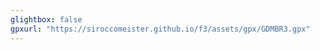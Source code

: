 ```yaml
---
glightbox: false
gpxurl: "https://siroccomeister.github.io/f3/assets/gpx/GDMBR3.gpx"
---
```


<!-- leaflet-ui -->
<script src="https://unpkg.com/leaflet@1.7.1/dist/leaflet.js"></script>
<script src="https://unpkg.com/leaflet-ui@0.6.0/dist/leaflet-ui.js"></script>
<!-- leaflet-elevation -->
<link rel="stylesheet" href="https://unpkg.com/@raruto/leaflet-elevation@2.5.1/dist/leaflet-elevation.min.css" />
<script src="https://unpkg.com/@raruto/leaflet-elevation@2.5.1/dist/leaflet-elevation.min.js"></script>

<style> #map { width: auto; height: 400px; margin: 0;} </style>
<div id="map"></div>

<script>
document.addEventListener("DOMContentLoaded", function() {

let opts = {
   map: {
      center: [51.1784, -115.5708], // should be set to BANFF
      zoom: 10,
      mapTypeId: 'topo',
//      mapTypes: {
//        topo: { // <-- OVERRIDE A DEFAULT MAPTYPE ID
//          name: "OUTDOOR",
//          url: 'https://{s}.tile.thunderforest.com/cycle/{z}/{x}/{y}.png?apikey={apikey}',
//          options: {
//            apikey: '558e217e87f944b7930836fdfca6ccb8', // <-- CHANGE IT WITH YOUR IGN API KEY
//            maxZoom: 22,
//            attribution: '&copy; <a href="http://www.thunderforest.com/">Thunderforest</a>, &copy; <a href="https://www.openstreetmap.org/copyright">OpenStreetMap</a> contributors',
//            },
//          }
//        }  
      dragging: true,
      locateControl: false,
      searchControl: false,
      minimapControl: false,
      fullscreenControl: false,
      editInOSMControl: false,
      pegmanControl: false,
      layersControl: false,
      resizerControl: false,
      preferCanvas: true,
      rotate: false,
        rotateControl: {
          closeOnZeroBearing: true
        },
      },

  elevationControl: {
    url: gpxurl ,
    options: {
        theme: "lightblue-theme",
        height: 150,
        dragging: true,
        collapsed: true,
        autohide: false,
        autofitBounds: true,
        position: "bottomleft",
        detached: true,
        summary: "inline",
        imperial: false,
        // altitude: "disabled",
        slope: "summary",
        speed: false,
        acceleration: false,
        time: "summary",
        legend: true,
        followMarker: true,
        almostOver: true,
        distanceMarkers: true,
        downloadLink: false,
        hotline: false,
      },
  },

  layersControl: {
    options: {
        collapsed: false,
      },
  },
};

let map = L.map('map', opts.map);
let controlElevation = L.control.elevation(opts.elevationControl.options).addTo(map);
let controlLayer = L.control.layers(null, null, opts.layersControl.options);

controlElevation.load(opts.elevationControl.url);
controlElevation.on('eledata_loaded', ({layer, name}) => controlLayer.addTo(map) && layer.eachLayer((trkseg) => trkseg.feature.geometry.type != "Point" && controlLayer.addOverlay(trkseg, trkseg.feature && trkseg.feature.properties && trkseg.feature.properties.name || name)));

})
</script>
